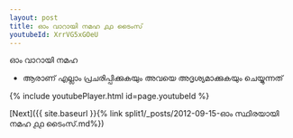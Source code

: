```yaml
---
layout: post
title: ഓം വാറായി നമഹ ൧൧ ടൈംസ്
youtubeId: XrrVG5xGOeU
---
```

 
 
 ഓം വാറായി നമഹ 
 
 -  ആരാണ് എല്ലാം പ്രചരിപ്പിക്കുകയും അവയെ അദൃശ്യമാക്കുകയും ചെയ്യുന്നത് 
 
  
 
  
 
 
 
 
 
 


{% include youtubePlayer.html id=page.youtubeId %}
 
[Next]({{ site.baseurl }}{% link  split1/_posts/2012-09-15-ഓം സ്ഥിരയായി നമഹ ൧൧ ടൈംസ്.md%})
 
